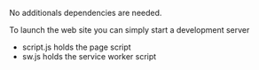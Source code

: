 No additionals dependencies are needed.

To launch the web site you can simply start a development server

- script.js holds the page script
- sw.js holds the service worker script
